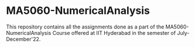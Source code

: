 # MA5060-NumericalAnalysis

This repository contains all the assignments done as a part of the MA5060-NumericalAnalysis Course offered at IIT Hyderabad in the semester of July-December'22.
